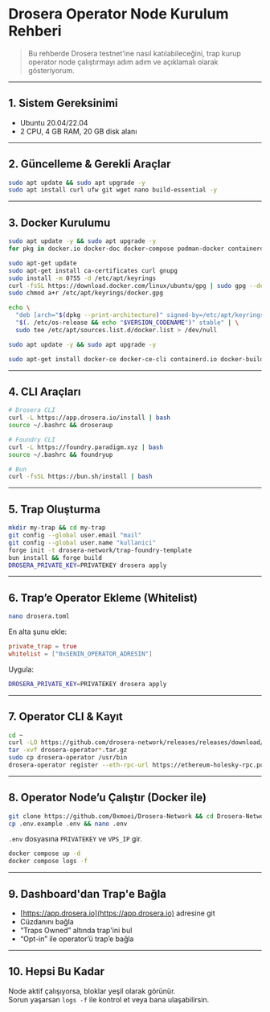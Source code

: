 
# Drosera Operator Node Kurulum Rehberi

> Bu rehberde Drosera testnet’ine nasıl katılabileceğini, trap kurup operator node çalıştırmayı adım adım ve açıklamalı olarak gösteriyorum.

---

## 1. Sistem Gereksinimi

- Ubuntu 20.04/22.04
- 2 CPU, 4 GB RAM, 20 GB disk alanı

---

## 2. Güncelleme & Gerekli Araçlar

```bash
sudo apt update && sudo apt upgrade -y
sudo apt install curl ufw git wget nano build-essential -y
```

---

## 3. Docker Kurulumu

```bash
sudo apt update -y && sudo apt upgrade -y
for pkg in docker.io docker-doc docker-compose podman-docker containerd runc; do sudo apt-get remove $pkg; done

sudo apt-get update
sudo apt-get install ca-certificates curl gnupg
sudo install -m 0755 -d /etc/apt/keyrings
curl -fsSL https://download.docker.com/linux/ubuntu/gpg | sudo gpg --dearmor -o /etc/apt/keyrings/docker.gpg
sudo chmod a+r /etc/apt/keyrings/docker.gpg

echo \
  "deb [arch="$(dpkg --print-architecture)" signed-by=/etc/apt/keyrings/docker.gpg] https://download.docker.com/linux/ubuntu \
  "$(. /etc/os-release && echo "$VERSION_CODENAME")" stable" | \
  sudo tee /etc/apt/sources.list.d/docker.list > /dev/null

sudo apt update -y && sudo apt upgrade -y

sudo apt-get install docker-ce docker-ce-cli containerd.io docker-buildx-plugin docker-compose-plugin
```

---

## 4. CLI Araçları

```bash
# Drosera CLI
curl -L https://app.drosera.io/install | bash
source ~/.bashrc && droseraup

# Foundry CLI
curl -L https://foundry.paradigm.xyz | bash
source ~/.bashrc && foundryup

# Bun
curl -fsSL https://bun.sh/install | bash
```

---

## 5. Trap Oluşturma

```bash
mkdir my-trap && cd my-trap
git config --global user.email "mail"
git config --global user.name "kullanici"
forge init -t drosera-network/trap-foundry-template
bun install && forge build
DROSERA_PRIVATE_KEY=PRIVATEKEY drosera apply
```

---

## 6. Trap’e Operator Ekleme (Whitelist)

```bash
nano drosera.toml
```

En alta şunu ekle:

```toml
private_trap = true
whitelist = ["0xSENIN_OPERATOR_ADRESIN"]
```

Uygula:

```bash
DROSERA_PRIVATE_KEY=PRIVATEKEY drosera apply
```

---

## 7. Operator CLI & Kayıt

```bash
cd ~
curl -LO https://github.com/drosera-network/releases/releases/download/v1.16.2/drosera-operator-v1.16.2-x86_64-unknown-linux-gnu.tar.gz
tar -xvf drosera-operator*.tar.gz
sudo cp drosera-operator /usr/bin
drosera-operator register --eth-rpc-url https://ethereum-holesky-rpc.publicnode.com --eth-private-key PRIVATEKEY
```

---

## 8. Operator Node’u Çalıştır (Docker ile)

```bash
git clone https://github.com/0xmoei/Drosera-Network && cd Drosera-Network
cp .env.example .env && nano .env
```

`.env` dosyasına `PRIVATEKEY` ve `VPS_IP` gir.

```bash
docker compose up -d
docker compose logs -f
```

---

## 9. Dashboard'dan Trap'e Bağla

- [https://app.drosera.io](https://app.drosera.io) adresine git
- Cüzdanını bağla
- “Traps Owned” altında trap'ini bul
- “Opt-in” ile operator’ü trap’e bağla

---

## 10. Hepsi Bu Kadar

Node aktif çalışıyorsa, bloklar yeşil olarak görünür.  
Sorun yaşarsan `logs -f` ile kontrol et veya bana ulaşabilirsin.
